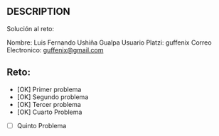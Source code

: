 ## DESCRIPTION

Solución al reto:

Nombre: Luis Fernando Ushiña Gualpa
Usuario Platzi: guffenix
Correo Electronico: guffenix@gmail.com

## Reto:

- [OK] Primer problema
- [OK] Segundo problema
- [OK] Tercer problema
- [OK] Cuarto Problema
- [ ] Quinto Problema
